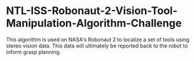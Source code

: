 # NTL-ISS-Robonaut-2-Vision-Tool-Manipulation-Algorithm-Challenge
This algorithm is used on NASA's Robonaut 2 to localize a set of tools using stereo vision data.  This data will ultimately be reported back to the robot to inform grasp planning.
